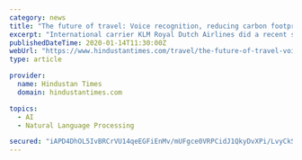 ```yaml
---
category: news
title: "The future of travel: Voice recognition, reducing carbon footprint, Instagrammable destinations and more"
excerpt: "International carrier KLM Royal Dutch Airlines did a recent survey to figure our how travellers are changing the way they search, book and travel. From booking with the aid of voice technology and ..."
publishedDateTime: 2020-01-14T11:30:00Z
webUrl: "https://www.hindustantimes.com/travel/the-future-of-travel-voice-recognition-reducing-carbon-footprint-instagrammable-destinations-and-more/story-l19NRg1yyvpAaV24zvfqSP.html"
type: article

provider:
  name: Hindustan Times
  domain: hindustantimes.com

topics:
  - AI
  - Natural Language Processing

secured: "iAPD4DhOL5IvBRCrVU14qeEGFiEnMv/mUFgce0VRPCidJ1QkyDvXPi/LvyCkSKCMy8teUfyzvcifOnOE7BwUHrBJyZsk3BvzJczXYCyIOC/v5U3D/4MMo/LVqHggFf4BYsnciuqtVYV+W+l8rNLivna+KME8qRewAwCJIAvGmwQHE90FXLssFZNl1ORkDC2VvDdqlGkpKwcZ8tXpb+4GgD+T+n4yf0+NofZDIzb+NTVv6B3P/vd2otEjByAAMZ2fmLWnzACHLZ/btf1oXTuyyPkoR+BHXYGvZwdvSycffx9M7SkLRAjvz4TrIuEzvMfs;Zz8xhDxKKfcGNzuRKbX3+w=="
---
```


